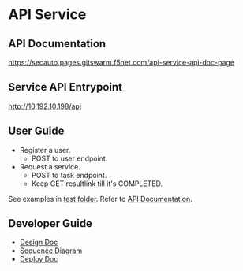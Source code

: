 # API Service

## API Documentation
https://secauto.pages.gitswarm.f5net.com/api-service-api-doc-page

## Service API Entrypoint
http://10.192.10.198/api

## User Guide
- Register a user.
    - POST to user endpoint.
- Request a service.
    - POST to task endpoint.
    - Keep GET resultlink till it's COMPLETED.

See examples in [test folder](https://gitswarm.f5net.com/secauto/api-service/tree/master/test).
Refer to [API Documentation](https://secauto.pages.gitswarm.f5net.com/api-service-api-doc-page).

## Developer Guide
- [Design Doc](https://gitswarm.f5net.com/secauto/api-service/blob/master/DesignDoc.md)
- [Sequence Diagram](https://gitswarm.f5net.com/secauto/api-service/blob/master/WebSequenceDiagram.txt)
- [Deploy Doc](https://gitswarm.f5net.com/secauto/api-service/blob/master/DeployDoc.md)
